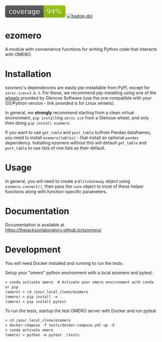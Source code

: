 ![](https://raw.githubusercontent.com/TheJacksonLaboratory/ezomero/main/coverage.svg) [![badge-doi](https://img.shields.io/badge/doi-10.1101%2F2023.06.29.546930-purple)](https://doi.org/10.1101/2023.06.29.546930) 

# ezomero
A module with convenience functions for writing Python code that interacts with OMERO.


# Installation

ezomero's dependencies are easily pip-installable from PyPI, except for `zeroc-ice==3.6.5`. For those, we recommend pip-installing using one of the [wheels](https://github.com/glencoesoftware/zeroc-ice-py-linux-x86_64/releases) provided by Glencoe Software (use the one compatible  with your OS/Python version - link provided is for Linux wheels).

In general, we **strongly** recommend starting from a clean virtual environment, `pip install`ing `zeroc-ice` from a Glencoe wheel, and only then doing `pip install ezomero`. 

If you want to use `get_table` and `post_table` to/from Pandas dataframes, you need to install `ezomero[tables]` - that install an optional `pandas` dependency. Installing ezomero without this will default `get_table` and `post_table` to use lists of row lists as their default.

# Usage

In general, you will need to create a `BlitzGateway` object using `ezomero.connect()`, then pass the `conn` object to most of these helper functions along with function-specific parameters.


# Documentation

Documentation is available at https://thejacksonlaboratory.github.io/ezomero/

# Development

You will need Docker installed and running to run the tests.

Setup your "omero" python environment with a local ezomero and pytest:
```
> conda activate omero  # Activate your omero environment with conda or pip
(omero) > cd /your_local_clone/ezomero
(omero) > pip install -e .
(omero) > pip install pytest
```

To run the tests, startup the test OMERO server with Docker and run pytest
```
> cd /your_local_clone/ezomero
> docker-compose -f tests/docker-compose.yml up -d
> conda activate omero
(omero) > python -m pytest .\tests
```
